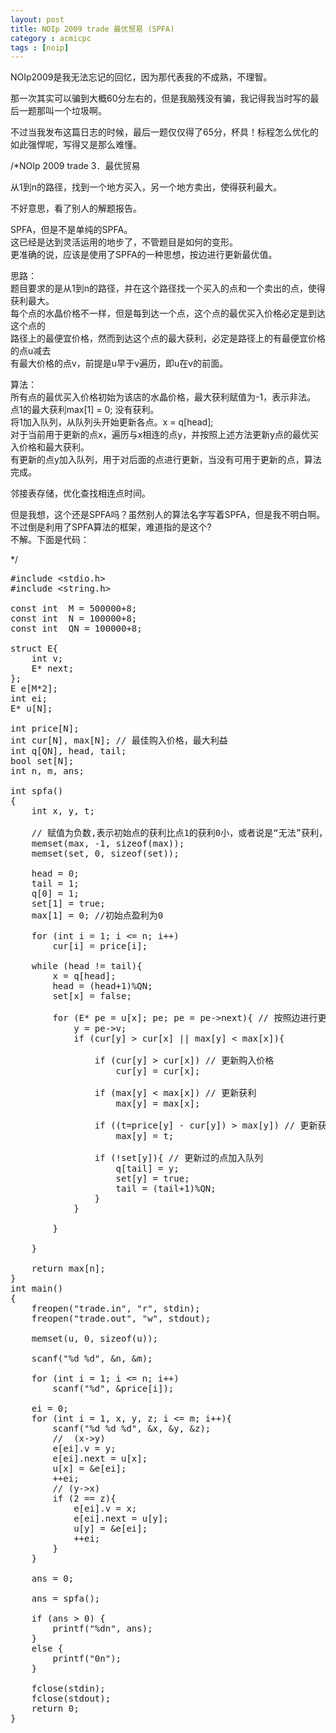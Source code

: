 ```yaml
---
layout: post
title: NOIp 2009 trade 最优贸易 (SPFA)
category : acmicpc
tags : [noip]
---
```


NOIp2009是我无法忘记的回忆，因为那代表我的不成熟，不理智。    
    
那一次其实可以骗到大概60分左右的，但是我脑残没有骗，我记得我当时写的最后一题那叫一个垃圾啊。    
    
不过当我发布这篇日志的时候，最后一题仅仅得了65分，杯具！标程怎么优化的如此强悍呢，写得又是那么难懂。    
    
/*NOIp 2009 trade 3．最优贸易    
    
从1到n的路径，找到一个地方买入，另一个地方卖出，使得获利最大。    
    
不好意思，看了别人的解题报告。    
    
SPFA，但是不是单纯的SPFA。    
这已经是达到灵活运用的地步了，不管题目是如何的变形。    
更准确的说，应该是使用了SPFA的一种思想，按边进行更新最优值。    
    
思路：    
题目要求的是从1到n的路径，并在这个路径找一个买入的点和一个卖出的点，使得获利最大。    
每个点的水晶价格不一样，但是每到达一个点，这个点的最优买入价格必定是到达这个点的    
路径上的最便宜价格，然而到达这个点的最大获利，必定是路径上的有最便宜价格的点u减去    
有最大价格的点v，前提是u早于v遍历，即u在v的前面。    
    
算法：    
所有点的最优买入价格初始为该店的水晶价格，最大获利赋值为-1，表示非法。    
点1的最大获利max[1] = 0; 没有获利。    
将1加入队列，从队列头开始更新各点。x = q[head];    
对于当前用于更新的点x，遍历与x相连的点y，并按照上述方法更新y点的最优买入价格和最大获利。    
有更新的点y加入队列，用于对后面的点进行更新，当没有可用于更新的点，算法完成。    
    
邻接表存储，优化查找相连点时间。    
    
但是我想，这个还是SPFA吗？虽然别人的算法名字写着SPFA，但是我不明白啊。    
不过倒是利用了SPFA算法的框架，难道指的是这个?    
不解。下面是代码：<!--more-->    
    
*/    
<pre>#include &lt;stdio.h&gt;    
#include &lt;string.h&gt;    
    
const int  M = 500000+8;    
const int  N = 100000+8;    
const int  QN = 100000+8;    
    
struct E{    
    int v;    
    E* next;    
};    
E e[M*2];    
int ei;    
E* u[N];    
    
int price[N];    
int cur[N], max[N]; // 最佳购入价格，最大利益    
int q[QN], head, tail;    
bool set[N];    
int n, m, ans;    
    
int spfa()    
{    
    int x, y, t;    
    
    // 赋值为负数,表示初始点的获利比点1的获利0小，或者说是“无法”获利，“非法”获利    
    memset(max, -1, sizeof(max));     
    memset(set, 0, sizeof(set));    
    
    head = 0;     
    tail = 1;    
    q[0] = 1;    
    set[1] = true;    
    max[1] = 0; //初始点盈利为0    
    
    for (int i = 1; i &lt;= n; i++)    
        cur[i] = price[i];    
    
    while (head != tail){    
        x = q[head];    
        head = (head+1)%QN;    
        set[x] = false;    
    
        for (E* pe = u[x]; pe; pe = pe-&gt;next){ // 按照边进行更新    
            y = pe-&gt;v;    
            if (cur[y] &gt; cur[x] || max[y] &lt; max[x]){    
    
                if (cur[y] &gt; cur[x]) // 更新购入价格    
                    cur[y] = cur[x];    
    
                if (max[y] &lt; max[x]) // 更新获利    
                    max[y] = max[x];    
    
                if ((t=price[y] - cur[y]) &gt; max[y]) // 更新获利    
                    max[y] = t;    
    
                if (!set[y]){ // 更新过的点加入队列    
                    q[tail] = y;    
                    set[y] = true;    
                    tail = (tail+1)%QN;    
                }    
            }    
    
        }    
    
    }    
    
    return max[n];    
}    
int main()    
{    
    freopen("trade.in", "r", stdin);    
    freopen("trade.out", "w", stdout);    
    
    memset(u, 0, sizeof(u));    
    
    scanf("%d %d", &amp;n, &amp;m);    
    
    for (int i = 1; i &lt;= n; i++)    
        scanf("%d", &amp;price[i]);    
    
    ei = 0;    
    for (int i = 1, x, y, z; i &lt;= m; i++){    
        scanf("%d %d %d", &amp;x, &amp;y, &amp;z);    
        //  (x-&gt;y)    
        e[ei].v = y;    
        e[ei].next = u[x];    
        u[x] = &amp;e[ei];    
        ++ei;    
        // (y-&gt;x)    
        if (2 == z){    
            e[ei].v = x;    
            e[ei].next = u[y];    
            u[y] = &amp;e[ei];    
            ++ei;    
        }    
    }    
    
    ans = 0;    
    
    ans = spfa();    
    
    if (ans &gt; 0) {    
        printf("%dn", ans);    
    }    
    else {    
        printf("0n");    
    }    
    
    fclose(stdin);    
    fclose(stdout);    
    return 0;    
}</pre>